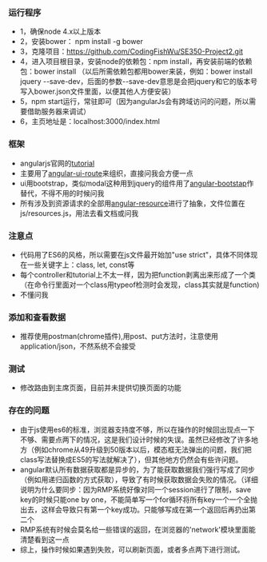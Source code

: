 ### 运行程序
- 1，确保node 4.x以上版本
- 2，安装bower： npm install -g bower
- 3，克隆项目：https://github.com/CodingFishWu/SE350-Project2.git
- 4，进入项目根目录，安装node的依赖包：npm install，再安装前端的依赖包：bower install （以后所需依赖包都用bower来装，例如：bower install jquery --save-dev，后面的参数--save-dev意思是会把jquery和它的版本号写入bower.json文件里面，以便其他人方便安装）
- 5，npm start运行，常驻即可（因为angularJs会有跨域访问的问题，所以需要借助服务器来调试）
- 6，主页地址是：localhost:3000/index.html


### 框架
- angularjs官网的[tutorial](https://docs.angularjs.org/tutorial) 
- 主要用了[angular-ui-route](https://github.com/angular-ui/ui-router)来组织，直接问我会方便一点
- ui用bootstrap，类似modal这种用到jquery的组件用了[angular-bootstap](http://angular-ui.github.io/bootstrap/)作替代，不得不用的时候问我
- 所有涉及到资源请求的全部用[angular-resource](https://docs.angularjs.org/api/ngResource/service/$resource)进行了抽象，文件位置在js/resources.js，用法去看文档或问我


### 注意点
- 代码用了ES6的风格，所以需要在js文件最开始加"use strict"，具体不同体现在一些关键字上：class, let, const等
- 每个controller和tutorial上不太一样，因为把function剥离出来形成了一个类（在命令行里面对一个class用typeof检测时会发现，class其实就是function)
- 不懂问我

### 添加和查看数据
- 推荐使用postman(chrome插件),用post、put方法时，注意使用application/json，不然系统不会接受

### 测试
- 修改路由到主席页面，目前并未提供切换页面的功能

### 存在的问题
- 由于js使用es6的标准，浏览器支持度不够，所以在操作的时候回出现点一下不够、需要点两下的情况，这是我们设计时候的失误。虽然已经修改了许多地方（例如chrome从49升级到50版本以后，模态框无法弹出的问题，我们把class写法替换成ES5的写法就解决了），但其他地方仍然会有些许问题。
- angular默认所有数据获取都是异步的，为了能获取数据我们强行写成了同步（例如用递归函数的方式获取），导致了有时候获取数据会失败的情况。（详细说明为什么要同步：因为RMP系统好像对同一个session进行了限制，save key的时候只能one by one，不能简单写一个for循环将所有key一个一个全抛出去，这样会导致只有第一个key成功。只能够写成在第一个返回后再扔出第二个
- RMP系统有时候会莫名给一些错误的返回，在浏览器的'network'模块里面能清楚看到这一点
- 综上，操作时候如果遇到失败，可以刷新页面，或者多点两下进行测试。